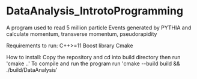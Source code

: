 # DataAnalysis_IntrotoProgramming
A program used to read 5 million particle Events generated by PYTHIA and calculate momentum, transverse momentum, pseudorapidity

Requirements to run:
C++>=11
Boost library
Cmake

How to install:
Copy the repository and cd into build directory then run 'cmake ..'
To compile and run the program run 'cmake --build build && ./build/DataAnalysis'